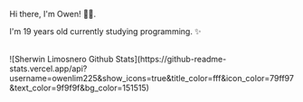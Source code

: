 Hi there, I'm Owen! 🙋‍♂️. 

I'm 19 years old currently studying programming. ✨

<br />
![Sherwin Limosnero Github Stats](https://github-readme-stats.vercel.app/api?username=owenlim225&show_icons=true&title_color=fff&icon_color=79ff97&text_color=9f9f9f&bg_color=151515)
<br />

<!--
**owenlim225/owenlim225** is a ✨ _special_  repository because its `README.md` (this file) appears on your GitHub profile.

Here are some ideas to get you started:

- 🔭 I’m currently working on ...
- 🌱 I’m currently learning ...
- 👯 I’m looking to collaborate on ...
- 🤔 I’m looking for help with ...
- 💬 Ask me about ...
- 📫 How to reach me: ...
- 😄 Pronouns: ...
- ⚡ Fun fact: ...
-->
